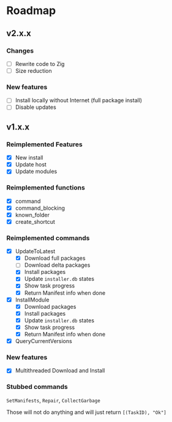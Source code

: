 # Roadmap

## v2.x.x

### Changes
- [ ] Rewrite code to Zig
- [ ] Size reduction

### New features
- [ ] Install locally without Internet (full package install)
- [ ] Disable updates

## v1.x.x

### Reimplemented Features

- [x] New install
- [x] Update host
- [x] Update modules

### Reimplemented functions

- [x] command
- [x] command_blocking
- [x] known_folder
- [x] create_shortcut

### Reimplemented commands
- [x] UpdateToLatest
    - [x] Download full packages
    - [ ] Download delta packages
    - [x] Install packages
    - [x] Update `installer.db` states
    - [x] Show task progress
    - [x] Return Manifest info when done

- [x] InstallModule
    - [x] Download packages
    - [x] Install packages
    - [x] Update `installer.db` states
    - [x] Show task progress
    - [x] Return Manifest info when done

- [x] QueryCurrentVersions

### New features
- [x] Multithreaded Download and Install

### Stubbed commands

`SetManifests`, `Repair`, `CollectGarbage`

Those will not do anything and will just return `[(TaskID), "Ok"]`
